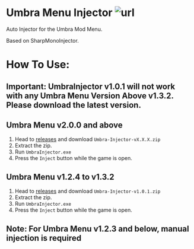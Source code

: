 # Umbra Menu Injector ![url](https://img.shields.io/github/downloads/Aquatic-Labs/Umbra-Menu-Injector/total)
Auto Injector for the Umbra Mod Menu.

Based on SharpMonoInjector.

# How To Use:
## Important: UmbraInjector v1.0.1 will not work with any Umbra Menu Version Above v1.3.2. Please download the latest version.
## Umbra Menu v2.0.0 and above
1. Head to [releases](https://github.com/Aquatic-Labs/Umbra-Menu-Injector/releases/latest/) and download `Umbra-Injector-vX.X.X.zip`
2. Extract the zip.
3. Run `UmbraInjector.exe`
4. Press the `Inject` button while the game is open.

## Umbra Menu v1.2.4 to v1.3.2
1. Head to [releases](https://github.com/Aquatic-Labs/Umbra-Menu-Injector/releases/) and download `Umbra-Injector-v1.0.1.zip`
2. Extract the zip.
3. Run `UmbraInjector.exe`
4. Press the `Inject` button while the game is open.

## Note: For Umbra Menu v1.2.3 and below, manual injection is required
